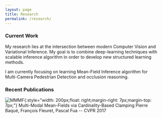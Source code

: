 ```yaml
---
layout: page
title: Research
permalink: /research/
---
```


### Current Work
My research lies at the intersection between modern Computer Vision and Variational Inference. My goal is to combine deep-learning techniques with scalable inference algorithm in order to develop new structured learning methods.

I am currently focusing on learning Mean-Field Inference algorithm for Multi-Camera Pedestrian Detection and occlusion reasoning.

### Recent Publications

![MMMF]({{site.url}}/img/MMMF.png){:style="width: 200px;float: right;margin-right: 7px;margin-top: 7px;"}
Multi-Modal Mean-Fields via Cardinality-Based Clamping 
Pierre Baqué, François Fleuret, Pascal Fua -- CVPR 2017